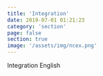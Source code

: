 ```yaml
---
title: 'Integration'
date: 2019-07-01 01:21:23
category: 'section'
page: false
section: true
image: '/assets/img/ncex.png'
---
```


Integration English
